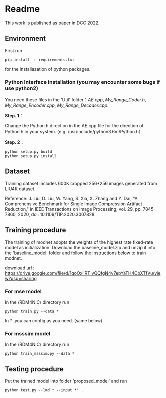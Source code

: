 # Readme
This work is published as paper in DCC 2022.

## Environment
First run 
```
pip install -r requirements.txt
```
for the installazation of python packages.

### Python Interface installation (you may encounter some bugs if use python2)

You need these files in the 'Util' folder：*AE.cpp*, *My_Range_Coder.h*, *My_Range_Encoder.cpp*, *My_Range_Decoder.cpp*.

**Step. 1**：  

Change the Python.h direction in the AE.cpp file for the direction of Python.h in your system. (e.g. /usr/include/python3.6m/Python.h）

**Step. 2**：

```
python setup.py build
python setup.py install
```

## Dataset        

Training dataset includes 600K cropped 256*256 images generated from LIU4K dataset. 

Reference: J. Liu, D. Liu, W. Yang, S. Xia, X. Zhang and Y. Dai, "A Comprehensive Benchmark for Single Image Compression Artifact Reduction," in IEEE Transactions on Image Processing, vol. 29, pp. 7845-7860, 2020, doi: 10.1109/TIP.2020.3007828.

## Training procedure

The training of modnet adopts the weights of the highest rate fixed-rate model as initialization. Download the baseline_model.zip and unzip it into the 'baseline_model' folder and follow the instructions below to train modnet.

download url : https://drive.google.com/file/d/1qoOxiiRT_vQQfgN4v7epYaTH4CbXTfVu/view?usp=sharing

### For mse model

In the /RDM4NIC/ directory run
```
python train.py --data * 
```
In * ,you can config as you need.  (same below)

### For msssim model

In the /RDM4NIC/ directory run
```
python train_msssim.py --data *
```
## Testing procedure

Put the trained model into folder 'proposed_model' and run
```
python test.py --lmd * --input *' . 
```





